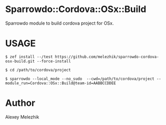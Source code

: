 # Sparrowdo::Cordova::OSx::Build

Sparrowdo module to build cordova project for OSx.

# USAGE

    $ zef install --/test https://github.com/melezhik/sparrowdo-cordova-osx-build.git --force-install

    $ cd /path/to/cordova/project

    $ sparrowdo --local_mode --no_sudo  --cwd=/path/to/cordova/project --module_run=Cordova::OSx::Build@team-id=AABBCCDDEE

# Author

Alexey Melezhik

